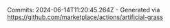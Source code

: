 Commits: 2024-06-14T11:20:45.264Z - Generated via https://github.com/marketplace/actions/artificial-grass
<br>
